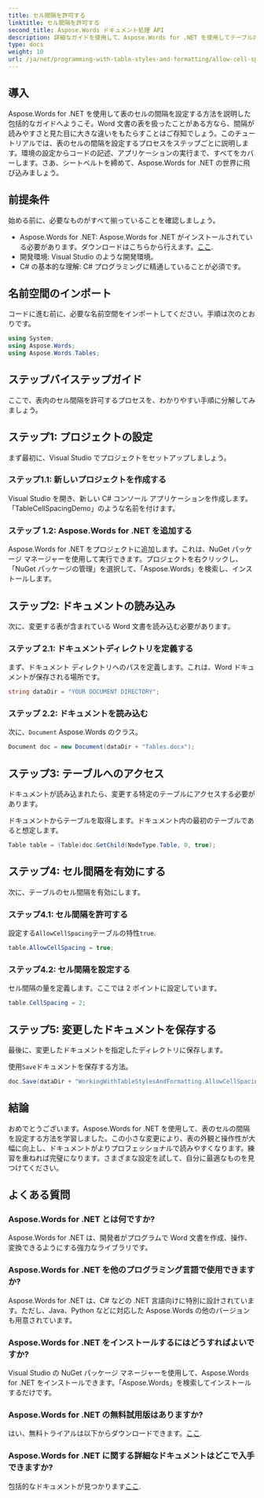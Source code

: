 ```yaml
---
title: セル間隔を許可する
linktitle: セル間隔を許可する
second_title: Aspose.Words ドキュメント処理 API
description: 詳細なガイドを使用して、Aspose.Words for .NET を使用してテーブル内のセルの間隔を設定する方法を学びます。Word ドキュメントの書式設定を強化したい開発者に最適です。
type: docs
weight: 10
url: /ja/net/programming-with-table-styles-and-formatting/allow-cell-spacing/
---
```

## 導入

Aspose.Words for .NET を使用して表のセルの間隔を設定する方法を説明した包括的なガイドへようこそ。Word 文書の表を扱ったことがある方なら、間隔が読みやすさと見た目に大きな違いをもたらすことはご存知でしょう。このチュートリアルでは、表のセルの間隔を設定するプロセスをステップごとに説明します。環境の設定からコードの記述、アプリケーションの実行まで、すべてをカバーします。さあ、シートベルトを締めて、Aspose.Words for .NET の世界に飛び込みましょう。

## 前提条件

始める前に、必要なものがすべて揃っていることを確認しましょう。

- Aspose.Words for .NET: Aspose.Words for .NET がインストールされている必要があります。ダウンロードはこちらから行えます。[ここ](https://releases.aspose.com/words/net/).
- 開発環境: Visual Studio のような開発環境。
- C# の基本的な理解: C# プログラミングに精通していることが必須です。

## 名前空間のインポート

コードに進む前に、必要な名前空間をインポートしてください。手順は次のとおりです。

```csharp
using System;
using Aspose.Words;
using Aspose.Words.Tables;
```

## ステップバイステップガイド

ここで、表内のセル間隔を許可するプロセスを、わかりやすい手順に分解してみましょう。

## ステップ1: プロジェクトの設定

まず最初に、Visual Studio でプロジェクトをセットアップしましょう。

### ステップ1.1: 新しいプロジェクトを作成する

Visual Studio を開き、新しい C# コンソール アプリケーションを作成します。「TableCellSpacingDemo」のような名前を付けます。

### ステップ 1.2: Aspose.Words for .NET を追加する

Aspose.Words for .NET をプロジェクトに追加します。これは、NuGet パッケージ マネージャーを使用して実行できます。プロジェクトを右クリックし、「NuGet パッケージの管理」を選択して、「Aspose.Words」を検索し、インストールします。

## ステップ2: ドキュメントの読み込み

次に、変更する表が含まれている Word 文書を読み込む必要があります。

### ステップ 2.1: ドキュメントディレクトリを定義する

まず、ドキュメント ディレクトリへのパスを定義します。これは、Word ドキュメントが保存される場所です。

```csharp
string dataDir = "YOUR DOCUMENT DIRECTORY";
```

### ステップ 2.2: ドキュメントを読み込む

次に、`Document` Aspose.Words のクラス。

```csharp
Document doc = new Document(dataDir + "Tables.docx");
```

## ステップ3: テーブルへのアクセス

ドキュメントが読み込まれたら、変更する特定のテーブルにアクセスする必要があります。

ドキュメントからテーブルを取得します。ドキュメント内の最初のテーブルであると想定します。

```csharp
Table table = (Table)doc.GetChild(NodeType.Table, 0, true);
```

## ステップ4: セル間隔を有効にする

次に、テーブルのセル間隔を有効にします。

### ステップ4.1: セル間隔を許可する

設定する`AllowCellSpacing`テーブルの特性`true`.

```csharp
table.AllowCellSpacing = true;
```

### ステップ4.2: セル間隔を設定する

セル間隔の量を定義します。ここでは 2 ポイントに設定しています。

```csharp
table.CellSpacing = 2;
```

## ステップ5: 変更したドキュメントを保存する

最後に、変更したドキュメントを指定したディレクトリに保存します。

使用`Save`ドキュメントを保存する方法。

```csharp
doc.Save(dataDir + "WorkingWithTableStylesAndFormatting.AllowCellSpacing.docx");
```

## 結論

おめでとうございます。Aspose.Words for .NET を使用して、表のセルの間隔を設定する方法を学習しました。この小さな変更により、表の外観と操作性が大幅に向上し、ドキュメントがよりプロフェッショナルで読みやすくなります。練習を重ねれば完璧になります。さまざまな設定を試して、自分に最適なものを見つけてください。

## よくある質問

### Aspose.Words for .NET とは何ですか?

Aspose.Words for .NET は、開発者がプログラムで Word 文書を作成、操作、変換できるようにする強力なライブラリです。

### Aspose.Words for .NET を他のプログラミング言語で使用できますか?

Aspose.Words for .NET は、C# などの .NET 言語向けに特別に設計されています。ただし、Java、Python などに対応した Aspose.Words の他のバージョンも用意されています。

### Aspose.Words for .NET をインストールするにはどうすればよいですか?

Visual Studio の NuGet パッケージ マネージャーを使用して、Aspose.Words for .NET をインストールできます。「Aspose.Words」を検索してインストールするだけです。

### Aspose.Words for .NET の無料試用版はありますか?

はい、無料トライアルは以下からダウンロードできます。[ここ](https://releases.aspose.com/).

### Aspose.Words for .NET に関する詳細なドキュメントはどこで入手できますか?

包括的なドキュメントが見つかります[ここ](https://reference.aspose.com/words/net/).